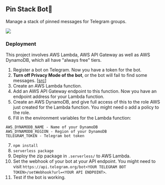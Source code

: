 ## Pin Stack Bot📍

Manage a stack of pinned messages for Telegram groups.

[![](https://img.shields.io/badge/Telegram-%40pinstackbot-blue.svg)](https://t.me/pinstackbot)

### Deployment

This project involves AWS Lambda, AWS API Gateway as well as AWS DynamoDB, which all have "always free" tiers.

1. Register a bot on Telegram. Now you have a token for the bot.
2. **Turn off Privacy Mode of the bot**, or the bot will fail to find some messages. [[src](https://stackoverflow.com/questions/25813440/the-asymptotic-growth-of-n-choose-floorn-2)]
3. Create an AWS Lambda function.
4. Add an AWS API Gateway endpoint to this function. Now you have an endpoint address for your Lambda function.
5. Create an AWS DynamoDB, and give full access of this to the role AWS just created for the Lambda function. You might need o add a policy to the role.
6. Fill in the environment variables for the Lambda function:

```
AWS_DYNAMODB_NAME - Name of your DynamoDB
AWS_DYNAMODB_REGION - Region of your DynamoDB
TELEGRAM_TOKEN - Telegram bot token
```

7. `npm install`
8. `serverless package`
9. Deploy the zip package in `.serverless/` to AWS Lambda.
10. Set the webhook of your bot at your API endpoint. You might need to visit `https://api.telegram.org/bot<YOUR TELEGRAM BOT TOKEN>/setWebhook?url=<YOUR API ENDPOINT>`.
11. Test if the bot is working.
